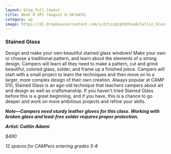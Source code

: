 ```yaml
---
layout: blog_full_layout
title: Week 8 XP1 (August 6-10)&#58; 
category: xp
image: https://dl.dropboxusercontent.com/s/dzlzzqtqh929vo0/Catlin_Glass1OPTIM.jpg?dl=0
---
```


### Stained Glass
Design and make your own beautiful stained glass windows! Make your own or choose a traditional pattern, and learn about the elements of a strong design. Campers will learn all they need to make a pattern, cut and grind beautiful, colored glass, solder, and frame up a finished piece. Campers will start with a small project to learn the techniques and then move on to a larger, more complex design of their own creation. Always popular at CAMP 510, Stained Glass is an age-old technique that teachers campers about art and design as well as craftsmanship. If you haven't tried Stained Glass before this is a great beginning, and if you have, this is a chance to go deeper and work on more ambitious projects and refine your skills.

**_Note—Campers need sturdy leather gloves for this class.
Working with broken glass and lead-free solder requires proper protection._**

**_Artist: Caitlin Adami_**


*$490*


*12 spaces for CAMPers entering grades 5-8*
